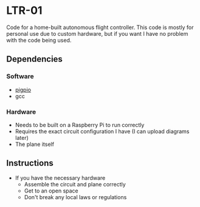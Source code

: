 # LTR-01

Code for a home-built autonomous flight controller.
This code is mostly for personal use due to custom hardware, but if you want I have no problem with the code being used.

## Dependencies

### Software

- [pigpio](http://abyz.me.uk/rpi/pigpio/)
- gcc

### Hardware

- Needs to be built on a Raspberry Pi to run correctly
- Requires the exact circuit configuration I have (I can upload diagrams later)
- The plane itself

## Instructions

- If you have the necessary hardware
  - Assemble the circuit and plane correctly
  - Get to an open space
  - Don't break any local laws or regulations

